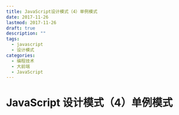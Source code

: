 ```yaml
---
title: JavaScript设计模式（4）单例模式
date: 2017-11-26
lastmod: 2017-11-26
draft: true
description: ""
tags:
  - javascript
  - 设计模式
categories:
  - 编程技术
  - 大前端
  - JavaScript
---
```


# JavaScript 设计模式（4）单例模式
